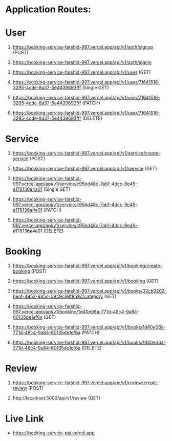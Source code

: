 # Application Routes:

# User

1. https://booking-service-farshid-997.vercel.app/api/v1/auth/signup (POST)

2. https://booking-service-farshid-997.vercel.app/api/v1/auth/signin

3. https://booking-service-farshid-997.vercel.app/api/v1/user (GET)

4. https://booking-service-farshid-997.vercel.app/api/v1/user/71641516-3295-4cde-8a37-5e4439693fff (Single GET)

5. https://booking-service-farshid-997.vercel.app/api/v1/user/71641516-3295-4cde-8a37-5e4439693fff (PATCH)

6. https://booking-service-farshid-997.vercel.app/api/v1/user/71641516-3295-4cde-8a37-5e4439693fff (DELETE)

<!-- ============ -->

# Service

1. https://booking-service-farshid-997.vercel.app/api/v1/service/create-service (POST)

2. https://booking-service-farshid-997.vercel.app/api/v1/service (GET)

3. https://booking-service-farshid-997.vercel.app/api/v1/service/c95bd48c-7ab1-4dcc-9e49-a178136a4a01 (Single GET)

4. https://booking-service-farshid-997.vercel.app/api/v1/service/c95bd48c-7ab1-4dcc-9e49-a178136a4a01 (PATCH)

5. https://booking-service-farshid-997.vercel.app/api/v1/service/c95bd48c-7ab1-4dcc-9e49-a178136a4a01 (DELETE)

<!-- ============= -->

# Booking

1. https://booking-service-farshid-997.vercel.app/api/v1/booking/create-booking (POST)

2. https://booking-service-farshid-997.vercel.app/api/v1/booking (GET)

3. https://booking-service-farshid-997.vercel.app/api/v1/books/32cb9202-beaf-4953-985d-0949c68f859c/category (GET)

4. https://booking-service-farshid-997.vercel.app/api/v1/booking/1d40e06a-771d-48c4-9a84-60135de1ef6a (GET)

5. https://booking-service-farshid-997.vercel.app/api/v1/books/1d40e06a-771d-48c4-9a84-60135de1ef6a (PATCH)

6. https://booking-service-farshid-997.vercel.app/api/v1/books/1d40e06a-771d-48c4-9a84-60135de1ef6a (DELETE)

<!-- ================ -->

# Review

1. https://booking-service-farshid-997.vercel.app/api/v1/review/create-review (POST)

2. http://localhost:5000/api/v1/review (GET)

# Live Link

- https://booking-service-psi.vercel.app
